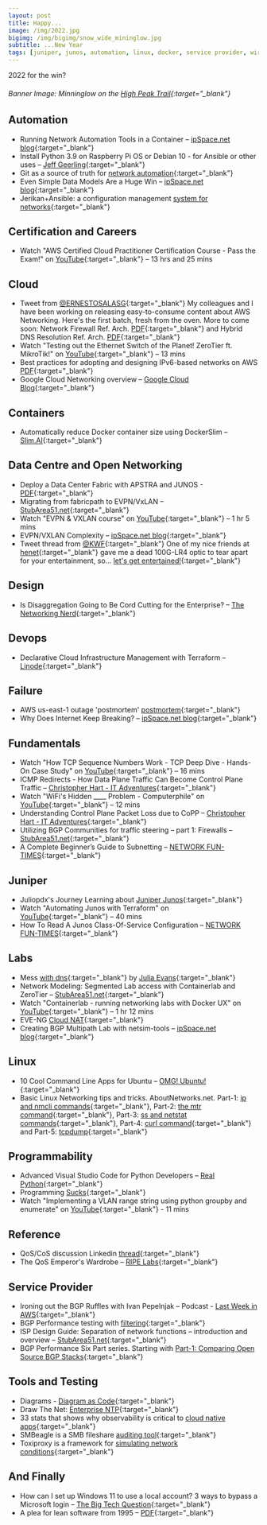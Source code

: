 ```yaml
---
layout: post
title: Happy...
image: /img/2022.jpg
bigimg: /img/bigimg/snow_wide_mininglow.jpg
subtitle: ...New Year
tags: [juniper, junos, automation, linux, docker, service provider, wireless, containers, labs, eve-ng, open networking, cumulus, cisco, careers, programmability, fundamentals, certification, data centre, ipv6, security, failure, cloud]
---
```


2022 for the win?
###### Banner Image: Minninglow on the [High Peak Trail](https://goo.gl/maps/3PZ61QiSm4pYxJHB6){:target="_blank"}

## Automation
* Running Network Automation Tools in a Container – [ipSpace.net blog](https://blog.ipspace.net/2021/12/network-automation-container.html){:target="_blank"}
* Install Python 3.9 on Raspberry Pi OS or Debian 10 - for Ansible or other uses – [Jeff Geerling](http://www.jeffgeerling.com/blog/2021/install-python-39-on-raspberry-pi-os-or-debian-10-ansible-or-other-uses){:target="_blank"}
* Git as a source of truth for [network automation](https://vincent.bernat.ch/en/blog/2021-source-of-truth-network){:target="_blank"}
* Even Simple Data Models Are a Huge Win – [ipSpace.net blog](https://blog.ipspace.net/2021/11/simple-data-models.html){:target="_blank"}
* Jerikan+Ansible: a configuration management [system for networks](https://vincent.bernat.ch/en/blog/2021-network-jerikan-ansible){:target="_blank"}

## Certification and Careers
* Watch "AWS Certified Cloud Practitioner Certification Course - Pass the Exam!" on [YouTube](https://youtu.be/SOTamWNgDKc){:target="_blank"} – 13 hrs and 25 mins

## Cloud
* Tweet from [@ERNESTOSALASG](https://twitter.com/ERNESTOSALASG/status/1472683328172171264){:target="_blank"} My colleagues and I have been working on releasing easy-to-consume content about AWS Networking. Here's the first batch, fresh from the oven. More to come soon: Network Firewall Ref. Arch. [PDF](https://t.co/ANfnTIfSXB){:target="_blank"} and Hybrid DNS Resolution Ref. Arch. [PDF](https://t.co/L8l5kbuKjg){:target="_blank"}
* Watch "Testing out the Ethernet Switch of the Planet! ZeroTier ft. MikroTik!" on [YouTube](https://youtu.be/eFI59jJ2MM8){:target="_blank"} – 13 mins
* Best practices for adopting and designing IPv6-based networks on AWS [PDF](https://d1.awsstatic.com/whitepapers/IPv6-on-AWS.pdf){:target="_blank"}
* Google Cloud Networking overview – [Google Cloud Blog](https://cloud.google.com/blog/topics/developers-practitioners/google-cloud-networking-overview){:target="_blank"}

## Containers
* Automatically reduce Docker container size using DockerSlim – [Slim.AI](https://www.slim.ai/blog/automatically-reduce-docker-container-size-using-dockerslim.html){:target="_blank"}

## Data Centre and Open Networking
* Deploy a Data Center Fabric with APSTRA and JUNOS - [PDF](https://www.juniper.net/documentation/en_US/day-one-books/DO_Apstra.pdf){:target="_blank"}
* Migrating from fabricpath to EVPN/VxLAN – [StubArea51.net](https://stubarea51.net/2021/11/18/migrating-from-fabricpath-to-evpn-vxlan/){:target="_blank"}
* Watch "EVPN & VXLAN course" on [YouTube](https://youtu.be/UK6nFC3po48){:target="_blank"} – 1 hr 5 mins
* EVPN/VXLAN Complexity – [ipSpace.net blog](https://blog.ipspace.net/2021/10/repost-vxlan-evpn-complexity.html){:target="_blank"}
* Tweet thread from [@KWF](https://twitter.com/KWF/status/1470508119725805570){:target="_blank"} One of my nice friends at [henet](https://twitter.com/henet){:target="_blank"} gave me a dead 100G-LR4 optic to tear apart for your entertainment, so... [let's get entertained!](https://t.co/XMJ3gHQ8ff){:target="_blank"}

## Design
* Is Disaggregation Going to Be Cord Cutting for the Enterprise? – [The Networking Nerd](https://networkingnerd.net/2021/12/10/is-disaggregation-going-to-be-cord-cutting-for-the-enterprise/){:target="_blank"}

## Devops
* Declarative Cloud Infrastructure Management with Terraform – [Linode](https://www.linode.com/content/declarative-cloud-infrastructure-management-terraform-linode/){:target="_blank"}

## Failure
* AWS us-east-1 outage 'postmortem' [postmortem](https://www.lastweekinaws.com/blog/lessons-in-trust-from-us-east-1/){:target="_blank"}
* Why Does Internet Keep Breaking? – [ipSpace.net blog](https://blog.ipspace.net/2021/11/internet-keeps-breaking.html){:target="_blank"}

## Fundamentals
* Watch "How TCP Sequence Numbers Work - TCP Deep Dive - Hands-On Case Study" on [YouTube](https://youtu.be/9xfjN5AR99I){:target="_blank"} – 16 mins
* ICMP Redirects - How Data Plane Traffic Can Become Control Plane Traffic – [Christopher Hart - IT Adventures](https://www.chrisjhart.com/How-Data-Plane-Traffic-Can-Become-Control-Plane-Traffic/){:target="_blank"}
* Watch "WiFi's Hidden ____ Problem - Computerphile" on [YouTube](https://youtu.be/UgQM0rVDIQE){:target="_blank"} – 12 mins
* Understanding Control Plane Packet Loss due to CoPP – [Christopher Hart - IT Adventures](https://www.chrisjhart.com/Understanding-Control-Plane-Packet-Loss-due-to-CoPP/){:target="_blank"}
* Utilizing BGP Communities for traffic steering – part 1: Firewalls – [StubArea51.net](https://stubarea51.net/2021/11/08/utilizing-bgp-communities-for-traffic-steering-part-1-firewalls/){:target="_blank"}
* A Complete Beginner’s Guide to Subnetting – [NETWORK FUN-TIMES](https://www.networkfuntimes.com/a-complete-beginners-guide-to-subnetting/){:target="_blank"}

## Juniper
* Juliopdx's Journey Learning about [Juniper Junos](http://juliopdx.com/2021/12/06/my-journey-learning-about-juniper-junos/){:target="_blank"}
* Watch "Automating Junos with Terraform" on [YouTube](https://youtu.be/XQ63XbopW4E){:target="_blank"} – 40 mins
* How To Read A Junos Class-Of-Service Configuration – [NETWORK FUN-TIMES](https://www.networkfuntimes.com/how-to-read-a-junos-class-of-service-configuration/){:target="_blank"}

## Labs
* Mess [with dns](http://messwithdns.net/){:target="_blank"} by [Julia Evans](https://wizardzines.com/){:target="_blank"}
* Network Modeling: Segmented Lab access with Containerlab and ZeroTier – [StubArea51.net](https://stubarea51.net/2021/11/23/network-modeling-segmented-lab-access-with-containerlab-and-zerotier/){:target="_blank"}
* Watch "Containerlab - running networking labs with Docker UX" on [YouTube](https://youtu.be/qigCla1qY3k){:target="_blank"} – 1 hr 12 mins
* EVE-NG [Cloud NAT](https://theworldsgonemad.net/2021/eve-cloud-nat/){:target="_blank"}
* Creating BGP Multipath Lab with netsim-tools – [ipSpace.net blog](https://blog.ipspace.net/2021/11/bgp-multipath-netsim-tools.html){:target="_blank"}

## Linux
* 10 Cool Command Line Apps for Ubuntu – [OMG! Ubuntu!](https://www.omgubuntu.co.uk/2021/11/best-command-line-tools-ubuntu-linux){:target="_blank"}
* Basic Linux Networking tips and tricks. AboutNetworks.net. Part-1: [ip and nmcli commands](https://aboutnetworks.net/linux-networking-part-1/){:target="_blank"}, Part-2: [the mtr command](https://aboutnetworks.net/linux-networking-part-2/){:target="_blank"}, Part-3: [ss and netstat commands](https://aboutnetworks.net/linux-networking-part-3/){:target="_blank"}, Part-4: [curl command](https://aboutnetworks.net/linux-networking-part-4/){:target="_blank"} and Part-5: [tcpdump](https://aboutnetworks.net/linux-networking-part-5/){:target="_blank"}

## Programmability
* Advanced Visual Studio Code for Python Developers – [Real Python](https://realpython.com/advanced-visual-studio-code-python/){:target="_blank"}
* Programming [Sucks](https://www.stilldrinking.org/programming-sucks){:target="_blank"}
* Watch "Implementing a VLAN range string using python groupby and enumerate" on [YouTube](https://youtu.be/KRyTOghx7V8){:target="_blank"} - 11 mins

## Reference
* QoS/CoS discussion Linkedin [thread](https://www.linkedin.com/posts/dmitry-zaitsev-5322288_networkengineer-activity-6870486456784314368-FYQc){:target="_blank"}
* The QoS Emperor's Wardrobe – [RIPE Labs](https://labs.ripe.net/author/gih/the-qos-emperors-wardrobe/){:target="_blank"}

## Service Provider
* Ironing out the BGP Ruffles with Ivan Pepelnjak – Podcast - [Last Week in AWS](https://www.lastweekinaws.com/podcast/screaming-in-the-cloud/ironing-out-the-bgp-ruffles-with-ivan-pepelnjak/){:target="_blank"}
* BGP Performance testing with [filtering](https://elegantnetwork.github.io/posts/bgperf-first-try-at-filtering/){:target="_blank"}
* ISP Design Guide: Separation of network functions – introduction and overview – [StubArea51.net](https://stubarea51.net/2021/11/14/isp-design-guide-separation-of-network-functions-introduction-and-overview/){:target="_blank"}
* BGP Performance Six Part series. Starting with [Part-1: Comparing Open Source BGP Stacks](https://elegantnetwork.github.io/posts/comparing-open-source-bgp-stacks/){:target="_blank"}

## Tools and Testing
* Diagrams - [Diagram as Code](https://diagrams.mingrammer.com/){:target="_blank"}
* Draw The Net: [Enterprise NTP](http://go.drawthe.net/){:target="_blank"}
* 33 stats that shows why observability is critical to [cloud native apps](https://signoz.io/learn/why-is-observability-critical-for-cloud-native-applications/){:target="_blank"}
* SMBeagle is a SMB fileshare [auditing tool](https://github.com/punk-security/SMBeagle){:target="_blank"}
* Toxiproxy is a framework for [simulating network conditions](https://github.com/Shopify/toxiproxy){:target="_blank"}

## And Finally
* How can I set up Windows 11 to use a local account? 3 ways to bypass a Microsoft login – [The Big Tech Question](https://bigtechquestion.com/2021/12/04/software/windows/how-can-i-setup-windows-11-to-use-a-local-account-3-ways-to-bypass-a-microsoft-login/){:target="_blank"}
* A plea for lean software from 1995 – [PDF](https://blog.frantovo.cz/s/1576/Niklaus%20Wirth%20-%20A%20Plea%20for%20Lean%20Software%20-%20OCR.pdf){:target="_blank"}
